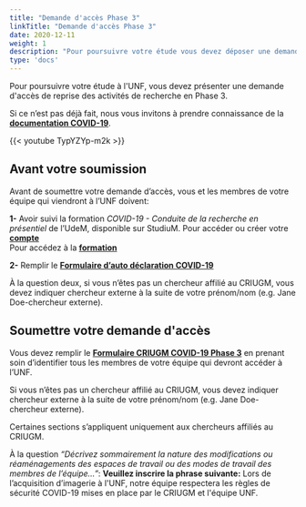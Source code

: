 ```yaml
---
title: "Demande d'accès Phase 3"
linkTitle: "Demande d'accès Phase 3"
date: 2020-12-11
weight: 1
description: "Pour poursuivre votre étude vous devez déposer une demande d'accès Phase 3"
type: 'docs'
---
```

Pour poursuivre votre étude à l'UNF, vous devez présenter une demande d'accès de reprise des activités de recherche en Phase 3.

Si ce n’est pas déjà fait, nous vous invitons à prendre connaissance de la __[documentation COVID-19](https://unf-montreal.ca/fr/documents/covid)__.

{{< youtube TypYZYp-m2k >}}

## Avant votre soumission

Avant de soumettre votre demande d’accès, vous et les membres de votre équipe qui viendront à l’UNF doivent:

**1-** Avoir suivi la formation _COVID-19 - Conduite de la recherche en présentiel_ de l’UdeM, disponible sur StudiuM.
Pour accéder ou créer votre __[compte](https://studiumfc.umontreal.ca/login/index.php)__  
Pour accédez à la __[formation](https://studiumfc.umontreal.ca/course/view.php?id=61608)__


**2-** Remplir le __[Formulaire d’auto déclaration COVID-19](https://limesurvey.criugm.qc.ca/index.php/356217?newtest=Y&lang=fr)__

À la question deux, si vous n’êtes pas un chercheur affilié au CRIUGM, vous devez indiquer chercheur externe à la suite de votre prénom/nom (e.g. Jane Doe-chercheur externe).


## Soumettre votre demande d'accès

Vous devez remplir le __[Formulaire CRIUGM COVID-19 Phase 3](https://limesurvey.criugm.qc.ca/index.php/752182?newtest=Y&lang=fr)__ en prenant soin d’identifier tous les membres de votre équipe qui devront accéder à l’UNF.

Si vous n’êtes pas un chercheur affilié au CRIUGM, vous devez indiquer chercheur externe à la suite de votre prénom/nom (e.g. Jane Doe-chercheur externe).

Certaines sections s’appliquent uniquement aux chercheurs affiliés au CRIUGM.

À la question _“Décrivez sommairement la nature des modifications ou réaménagements des espaces de travail ou des modes de travail des membres de l’équipe…”_: **Veuillez inscrire la phrase suivante:** Lors de l’acquisition d’imagerie à l'UNF, notre équipe respectera les règles de sécurité COVID-19 mises en place par le CRIUGM et l'équipe UNF.
